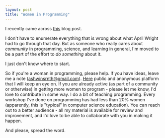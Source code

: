 ```yaml
---
layout: post
title: "Women in Programming"
---
```



I recently came across
[this](https://wrightaprilm.github.io/posts/lonely.html)
blog post.

I don't have to enumerate everything that is wrong 
about what April Wright had to go through that day.
But as someone who really cares about *community*
in programming, science, and learning in general,
I'm moved to be a part of the effort to *do something*
about it.

I just don't know where to start.

So if you're a woman in programming, please help.
If you have ideas, leave me a note (ashwinsrnth@gmail.com).
[Here](https://etherpad.mozilla.org/kij1fgay8Q)
public and anonymous platform that I will keep an eye on.
If you are already active (as part of a community or otherwise)
in getting more women to program - please let me know,
I'd love to contribute in some way.
I do a bit of teaching programming. Every workshop
I've done on programming has had less than 20% women
(apparently, this is "typical" in computer science education).
You can reach out to a better audience - all my material
is available for review and improvement, and I'd love to be
able to collaborate with you in making it happen.

And please, spread the word.
